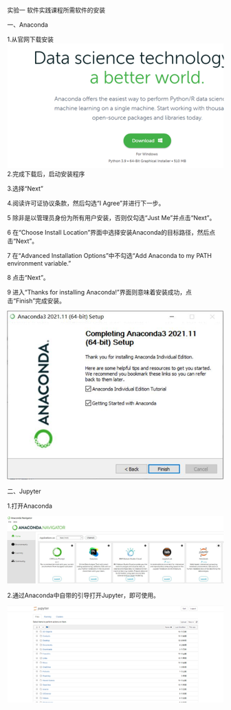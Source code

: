 实验一  软件实践课程所需软件的安装

一、Anaconda

1.从官网下载安装
![](..\images\lab1\1.1.JPG)
2.完成下载后，启动安装程序

3.选择“Next”

4.阅读许可证协议条款，然后勾选“I Agree”并进行下一步。

5 除非是以管理员身份为所有用户安装，否则仅勾选“Just Me”并点击“Next”。

6 在“Choose Install Location”界面中选择安装Anaconda的目标路径，然后点击“Next”。

7 在“Advanced Installation Options”中不勾选“Add Anaconda to my PATH environment variable.”

8 点击“Next”。

9 进入“Thanks for installing Anaconda!”界面则意味着安装成功，点击“Finish”完成安装。

![](../images/lab1/1.2.jpg)

二、Jupyter

1.打开Anaconda

![](../images/lab1/2.1.jpg)

2.通过Anaconda中自带的引导打开Jupyter，即可使用。

![](../images/lab1/2.2.jpg)
